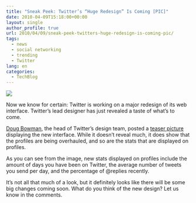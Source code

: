 ```yaml
---
title: "Sneak Peek: Twitter’s “Huge Redesign” Is Coming [PIC]"
date: 2010-04-09T15:18:00+00:00
layout: single
author_profile: true
url: 2010/04/09/sneak-peek-twitters-huge-redesign-is-coming-pic/
tags:
  - news
  - social networking
  - trending
  - Twitter
lang: en
categories: 
  - TechBlog
---
```

[![](http://1.bp.blogspot.com/_vaUVXcmC3OI/S789luUhAnI/AAAAAAAAB18/sH3nbKhlzy0/s400/doug-400.png)](http://1.bp.blogspot.com/_vaUVXcmC3OI/S789luUhAnI/AAAAAAAAB18/sH3nbKhlzy0/s1600/doug-400.png)

Now we know for certain: Twitter is working on a major redesign of its web interface. Twitter’s lead designer has just revealed a taste of what’s to come.

[Doug Bowman](http://twitter.com/stop), the head of Twitter’s design team, posted a [teaser picture](http://dribbble.com/shots/14379-Profile) displaying the new interface. While it doesn’t reveal much, it does show that the profiles are being overhauled, and so are the stats that are displayed on profiles.

As you can see from the image, new stats displayed on profiles include the amount of days you have been on Twitter, the average number of tweets you send per day, and the percentage of @replies recently.

It’s not all that much of a look, but it definitely looks like there will be some big changes coming soon. What do you think of the new design? Let us know in the comments.